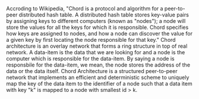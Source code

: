 Accroding to Wikipedia, "Chord is a protocol and algorithm for a peer-to-peer distributed hash table. A distributed hash table stores key-value pairs by assigning keys to different computers (known as "nodes"); a node will store the values for all the keys for which it is responsible. Chord specifies how keys are assigned to nodes, and how a node can discover the value for a given key by first locating the node responsible for that key." Chord architecture is an overlay network that forms a ring structure in top of real network. A data-item is the data that we are looking for and a node is the computer which is responsible for the data-item. By saying a node is responsbile for the data-item, we mean, the node stores the address of the data or the data itself. Chord Architecture is a structured peer-to-peer network that implements an	efficient	and	deterministic scheme to uniquely map the key of the data item to the	identifier of a node such that a data item with key "k"	is mapped to a	node with smallest id	> k.
